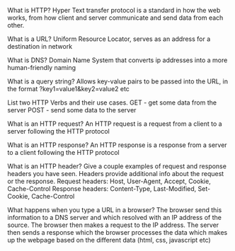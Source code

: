 What is HTTP?
Hyper Text transfer protocol is a standard in how the web works, from how client and server communicate and send data from each other.

What is a URL?
Uniform Resource Locator, serves as an address for a destination in network

What is DNS?
Domain Name System that converts ip addresses into a more human-friendly naming

What is a query string?
Allows key-value pairs to be passed into the URL, in the format ?key1=value1&key2=value2 etc

List two HTTP Verbs and their use cases.
GET - get some data from the server
POST - send some data to the server

What is an HTTP request?
An HTTP request is a request from a client to a server following the HTTP protocol

What is an HTTP response?
An HTTP response is a response from a server to a client following the HTTP protocol

What is an HTTP header? Give a couple examples of request and response headers you have seen.
Headers provide additional info about the request or the response.
Request headers: Host, User-Agent, Accept, Cookie, Cache-Control
Response headers: Content-Type, Last-Modified, Set-Cookie, Cache-Control

What happens when you type a URL in a browser?
The browser send this information to a DNS server and which resolved with an IP address of the source. The browser then makes a request to the IP address. The server then sends a response which the browser processes the data which makes up the webpage based on the different data (html, css, javascript etc)